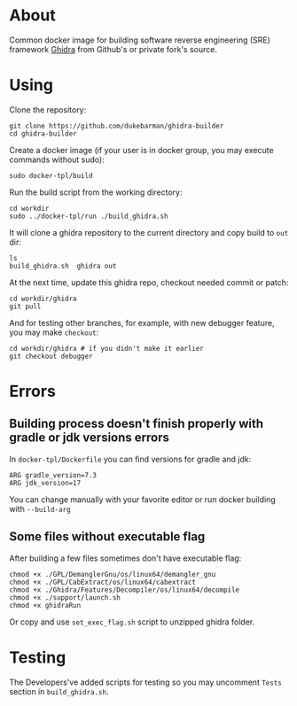 # About

Common docker image for building software reverse engineering (SRE) framework [Ghidra](https://www.ghidra-sre.org/) from Github's or private fork's source.

# Using

Clone the repository:

```
git clone https://github.com/dukebarman/ghidra-builder
cd ghidra-builder
```

Create a docker image (if your user is in docker group, you may execute commands without sudo):

```
sudo docker-tpl/build
```

Run the build script from the working directory:

```
cd workdir
sudo ../docker-tpl/run ./build_ghidra.sh
```

It will clone a ghidra repository to the current directory and copy build to `out` dir:

```
ls    
build_ghidra.sh  ghidra out
```

At the next time, update this ghidra repo, checkout needed commit or patch:

```
cd workdir/ghidra
git pull
```

And for testing other branches, for example, with new debugger feature, you may make `checkout`:

```
cd workdir/ghidra # if you didn't make it earlier
git checkout debugger
```

# Errors

## Building process doesn't finish properly with gradle or jdk versions errors

In `docker-tpl/Dockerfile` you can find versions for gradle and jdk:

```
ARG gradle_version=7.3
ARG jdk_version=17
```

You can change manually with your favorite editor or run docker building with `--build-arg` 

## Some files without executable flag

After building a few files sometimes don't have executable flag:

```
chmod +x ./GPL/DemanglerGnu/os/linux64/demangler_gnu
chmod +x ./GPL/CabExtract/os/linux64/cabextract
chmod +x ./Ghidra/Features/Decompiler/os/linux64/decompile
chmod +x ./support/launch.sh
chmod +x ghidraRun
```

Or copy and use `set_exec_flag.sh` script to unzipped ghidra folder.

# Testing

The Developers've added scripts for testing so you may uncomment `Tests` section in `build_ghidra.sh`.
